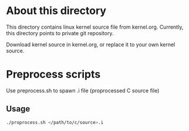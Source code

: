 About this directory
=====================
This directory contains linux kernel source file from kernel.org.
Currently, this directory points to private git repository.

Download kernel source in kernel.org, or replace it to your own kernel source.

Preprocess scripts
=====================
Use preprocess.sh to spawn .i file (proprocessed C source file)

Usage
------
```bash
./proprocess.sh </path/to/c/source>.i
```



